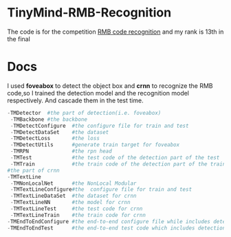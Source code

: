 # TinyMind-RMB-Recognition
The code is for the competition [RMB code recognition](https://www.tinymind.cn/competitions/47#overview "RMB code recognition")
and my rank is 13th in the final 
# Docs
I used **foveabox** to detect the object box and **crnn** to recognize the RMB code,so I trained the detection model and the recognition model respectively. And cascade them in the test time.

```python
-TMDetector  #the part of detection(i.e. foveabox)
 -TMBackbone #the backbone 
 -TMDetectConfigure  #the configure file for train and test
 -TMDetectDataSet    #the dataset
 -TMDetectLoss       #the loss
 -TMDetectUtils      #generate train target for foveabox
 -TMRPN              #the rpn head
 -TMTest             #the test code of the detection part of the test
 -TMTrain            #the train code of the detection part of the train
#the part of crnn
-TMTextLine
 -TMNonLocalNet      #the NonLocal Modular
 -TMTextLineConfigure#the  configure file for train and test
 -TMTextLineDataSet  #the dataset for crnn
 -TMTextLineNN       #the model for crnn
 -TMTextLineTest     #the test code for crnn
 -TMTextLineTrain    #the train code for crnn
-TMEndToEndConfigure #the end-to-end configure file while includes detection and recognition
-TMEndToEndTest      #the end-to-end test code which includes detection and recognition
```
